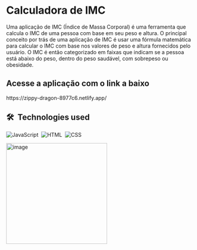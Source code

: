 <h1>Calculadora de IMC</h1>

Uma aplicação de IMC (Índice de Massa Corporal) é uma ferramenta que calcula o IMC de uma pessoa com base em seu peso e altura.
O principal conceito por trás de uma aplicação de IMC é usar uma fórmula matemática para calcular o IMC com base nos valores de peso e altura fornecidos pelo usuário. 
O IMC é então categorizado em faixas que indicam se a pessoa está abaixo do peso, dentro do peso saudável, com sobrepeso ou obesidade.

<h2>Acesse a aplicação com o link a baixo</h2>
https://zippy-dragon-8977c6.netlify.app/

## 🛠 &nbsp;Technologies used

![JavaScript](https://img.shields.io/badge/-JavaScript-05122A?style=flat&logo=javascript)&nbsp;
![HTML](https://img.shields.io/badge/-HTML-05122A?style=flat&logo=HTML5)&nbsp;
![CSS](https://img.shields.io/badge/-CSS-05122A?style=flat&logo=CSS3&logoColor=1572B6)&nbsp;


<img width="271" alt="image" src="https://github.com/Ytalo-Alves/CalculadoraIMC/assets/54032146/e36fa96f-7f9b-478c-9219-9b79158a1e8b">
